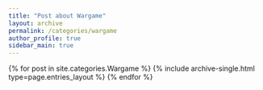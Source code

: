 ```yaml
---
title: "Post about Wargame"
layout: archive
permalink: /categories/wargame
author_profile: true
sidebar_main: true
---
```



{% for post in site.categories.Wargame %}
  {% include archive-single.html type=page.entries_layout %}
{% endfor %}